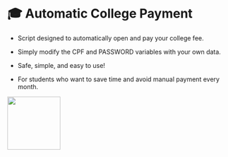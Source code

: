# 🎓 Automatic College Payment

- Script designed to automatically open and pay your college fee.
  
- Simply modify the CPF and PASSWORD variables with your own data.
  
- Safe, simple, and easy to use!
  
- For students who want to save time and avoid manual payment every month.
<img src="https://media4.giphy.com/media/v1.Y2lkPTc5MGI3NjExcmdyMndnYThlZWVxZ3MzaGgwZXNla3VhZmc5a3kzazBjNjhwODV6diZlcD12MV9pbnRlcm5hbF9naWZfYnlfaWQmY3Q9cw/PZShNCt8E51Ti/200.gif" width="120px" />
